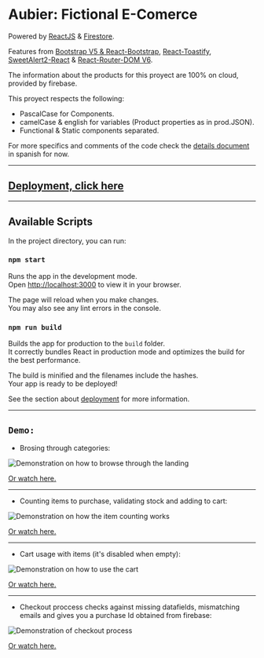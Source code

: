 # Aubier: Fictional E-Comerce 

Powered by [ReactJS](https://github.com/facebook/create-react-app) & [Firestore](https://firebase.google.com/docs/firestore). 

Features from [Bootstrap V5 & React-Bootstrap](https://getbootstrap.com/docs/5.0/getting-started/introduction/), [React-Toastify](https://fkhadra.github.io/react-toastify/introduction), [SweetAlert2-React](https://sweetalert2.github.io/) & [React-Router-DOM V6](https://reactrouter.com/en/main).

The information about the products for this proyect are 100% on cloud, provided by firebase.

This proyect respects the following:
* PascalCase for Components.
* camelCase & english for variables (Product properties as in prod.JSON). 
* Functional & Static components separated.

For more specifics and comments of the code check the [details document](https://github.com/menegol-t/Aubier-TomasMenegolReactJS/blob/master/DetailsDocument.md) in spanish for now.

---
## [Deployment, click here](https://menegol-t.github.io/DynamicReactJS/)

---
## Available Scripts

In the project directory, you can run:

### `npm start`

Runs the app in the development mode.\
Open [http://localhost:3000](http://localhost:3000) to view it in your browser.

The page will reload when you make changes.\
You may also see any lint errors in the console.

### `npm run build`

Builds the app for production to the `build` folder.\
It correctly bundles React in production mode and optimizes the build for the best performance.

The build is minified and the filenames include the hashes.\
Your app is ready to be deployed!

See the section about [deployment](https://facebook.github.io/create-react-app/docs/deployment) for more information.

---

## `Demo:`
* Brosing through categories:

![Demonstration on how to browse through the landing](https://firebasestorage.googleapis.com/v0/b/aubier-coderhousereact.appspot.com/o/chiquitos%2Fcategory.gif?alt=media&token=65ba112e-dd08-491e-aee6-e3da80097548)

[Or watch here.](https://firebasestorage.googleapis.com/v0/b/aubier-coderhousereact.appspot.com/o/chiquitos%2Fcategory.gif?alt=media&token=65ba112e-dd08-491e-aee6-e3da80097548)

---
* Counting items to purchase, validating stock and adding to cart:

![Demonstration on how the item counting works](https://firebasestorage.googleapis.com/v0/b/aubier-coderhousereact.appspot.com/o/chiquitos%2Fcounter.gif?alt=media&token=32e2b62e-b353-4251-81fd-5d10e4aa8a6f)

[Or watch here.](https://firebasestorage.googleapis.com/v0/b/aubier-coderhousereact.appspot.com/o/chiquitos%2Fcounter.gif?alt=media&token=32e2b62e-b353-4251-81fd-5d10e4aa8a6f)

---
* Cart usage with items (it's disabled when empty):

![Demonstration on how to use the cart](https://firebasestorage.googleapis.com/v0/b/aubier-coderhousereact.appspot.com/o/chiquitos%2Fcart.gif?alt=media&token=43cf262d-2aab-4b00-bdbb-d70b0d851315)

[Or watch here.](https://firebasestorage.googleapis.com/v0/b/aubier-coderhousereact.appspot.com/o/chiquitos%2Fcart.gif?alt=media&token=43cf262d-2aab-4b00-bdbb-d70b0d851315)

---
* Checkout proccess checks against missing datafields, mismatching emails and gives you a purchase Id obtained from firebase:

![Demonstration of checkout process](https://firebasestorage.googleapis.com/v0/b/aubier-coderhousereact.appspot.com/o/chiquitos%2Fcheckout.gif?alt=media&token=69ce3cbe-eca7-415a-b05a-ce3973ef3ee8)

[Or watch here.](https://firebasestorage.googleapis.com/v0/b/aubier-coderhousereact.appspot.com/o/chiquitos%2Fcheckout.gif?alt=media&token=69ce3cbe-eca7-415a-b05a-ce3973ef3ee8)
